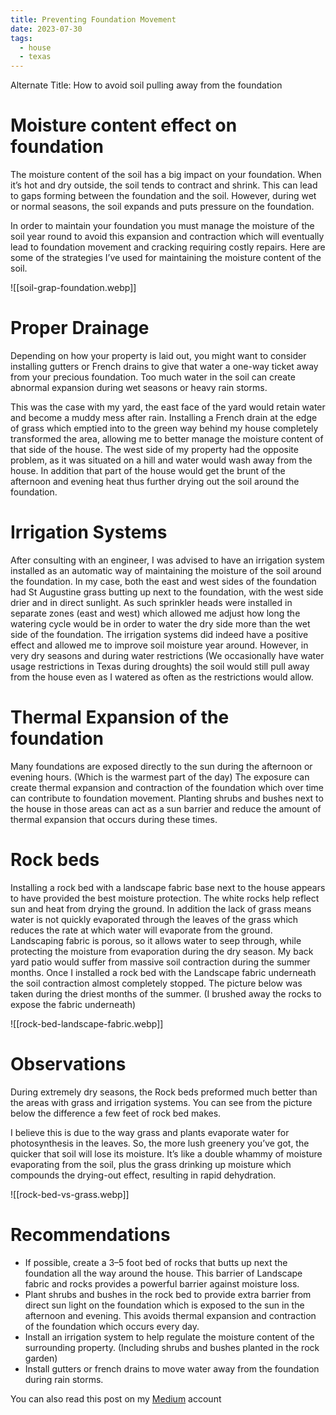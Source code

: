 ```yaml
---
title: Preventing Foundation Movement
date: 2023-07-30
tags:
  - house
  - texas
---
```

Alternate Title: How to avoid soil pulling away from the foundation

# Moisture content effect on foundation

The moisture content of the soil has a big impact on your foundation. When it’s hot and dry outside, the soil tends to contract and shrink. This can lead to gaps forming between the foundation and the soil. However, during wet or normal seasons, the soil expands and puts pressure on the foundation.

In order to maintain your foundation you must manage the moisture of the soil year round to avoid this expansion and contraction which will eventually lead to foundation movement and cracking requiring costly repairs. Here are some of the strategies I’ve used for maintaining the moisture content of the soil.

![[soil-grap-foundation.webp]]

# Proper Drainage
Depending on how your property is laid out, you might want to consider installing gutters or French drains to give that water a one-way ticket away from your precious foundation. Too much water in the soil can create abnormal expansion during wet seasons or heavy rain storms.

This was the case with my yard, the east face of the yard would retain water and become a muddy mess after rain. Installing a French drain at the edge of grass which emptied into to the green way behind my house completely transformed the area, allowing me to better manage the moisture content of that side of the house. The west side of my property had the opposite problem, as it was situated on a hill and water would wash away from the house. In addition that part of the house would get the brunt of the afternoon and evening heat thus further drying out the soil around the foundation.

# Irrigation Systems
After consulting with an engineer, I was advised to have an irrigation system installed as an automatic way of maintaining the moisture of the soil around the foundation. In my case, both the east and west sides of the foundation had St Augustine grass butting up next to the foundation, with the west side drier and in direct sunlight. As such sprinkler heads were installed in separate zones (east and west) which allowed me adjust how long the watering cycle would be in order to water the dry side more than the wet side of the foundation. The irrigation systems did indeed have a positive effect and allowed me to improve soil moisture year around. However, in very dry seasons and during water restrictions (We occasionally have water usage restrictions in Texas during droughts) the soil would still pull away from the house even as I watered as often as the restrictions would allow.

# Thermal Expansion of the foundation
Many foundations are exposed directly to the sun during the afternoon or evening hours. (Which is the warmest part of the day) The exposure can create thermal expansion and contraction of the foundation which over time can contribute to foundation movement. Planting shrubs and bushes next to the house in those areas can act as a sun barrier and reduce the amount of thermal expansion that occurs during these times.

# Rock beds
Installing a rock bed with a landscape fabric base next to the house appears to have provided the best moisture protection. The white rocks help reflect sun and heat from drying the ground. In addition the lack of grass means water is not quickly evaporated through the leaves of the grass which reduces the rate at which water will evaporate from the ground. Landscaping fabric is porous, so it allows water to seep through, while protecting the moisture from evaporation during the dry season. My back yard patio would suffer from massive soil contraction during the summer months. Once I installed a rock bed with the Landscape fabric underneath the soil contraction almost completely stopped. The picture below was taken during the driest months of the summer. (I brushed away the rocks to expose the fabric underneath)

![[rock-bed-landscape-fabric.webp]]

# Observations
During extremely dry seasons, the Rock beds preformed much better than the areas with grass and irrigation systems. You can see from the picture below the difference a few feet of rock bed makes.

I believe this is due to the way grass and plants evaporate water for photosynthesis in the leaves. So, the more lush greenery you’ve got, the quicker that soil will lose its moisture. It’s like a double whammy of moisture evaporating from the soil, plus the grass drinking up moisture which compounds the drying-out effect, resulting in rapid dehydration.

![[rock-bed-vs-grass.webp]]

# Recommendations
- If possible, create a 3–5 foot bed of rocks that butts up next the foundation all the way around the house. This barrier of Landscape fabric and rocks provides a powerful barrier against moisture loss.
- Plant shrubs and bushes in the rock bed to provide extra barrier from direct sun light on the foundation which is exposed to the sun in the afternoon and evening. This avoids thermal expansion and contraction of the foundation which occurs every day.
- Install an irrigation system to help regulate the moisture content of the surrounding property. (Including shrubs and bushes planted in the rock garden)
- Install gutters or french drains to move water away from the foundation during rain storms.

You can also read this post on my [Medium](https://medium.com/@thrawn01/preventing-foundation-movement-via-landscaping-de00e090f2c4) account